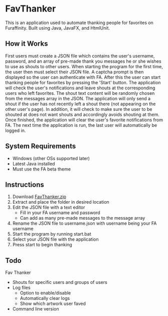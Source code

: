 # FavThanker

This is an application used to automate thanking people for favorites on Furaffinity. Built using Java, JavaFX, and HtmlUnit.

## How it Works

First users must create a JSON file which contains the user's username, password, and an array of pre-made thank you messages he or she wishes to use as shouts to other users. When starting the program for the first time, the user then must select their JSON file. A captcha prompt is then displayed so the user can authenticate with FA. After this the user can start thanking people for favorites by pressing the 'Start' button. The application will check the user's notifications and leave shouts at the corresponding users who left favorites. The shout text content will be randomly chosen from the messages array in the JSON. The application will only send a shout if the user has not recently left a shout there (not appearing on the other user's page). In addition, it will check to make sure the user to be shouted at does not want shouts and accordingly avoids shouting at them. Once finished, the application will clear the user's favorite notifications from FA. The next time the application is run, the last user will automatically be logged in.

## System Requirements

- Windows (other OSs supported later)
- Latest Java installed
- Must use the FA beta theme

## Instructions

1. Download [FavThanker.zip](https://github.com/Seledrex/FavThanker/raw/master/FavThanker.zip)
2. Extract and place the folder in desired location
3. Edit the JSON file with a text editor
    - Fill in your FA username and password
    - Can add as many pre-made messages to the message array
4. Rename the JSON file to username.json with username being your FA username
5. Start the program by running start.bat
6. Select your JSON file with the application
7. Press start to begin thanking

## Todo

Fav Thanker
- Shouts for specific users and groups of users
- Log files
  - Option to enable/disable
  - Automatically clear logs
  - Show which artwork user faved
- Command line version
    
   

